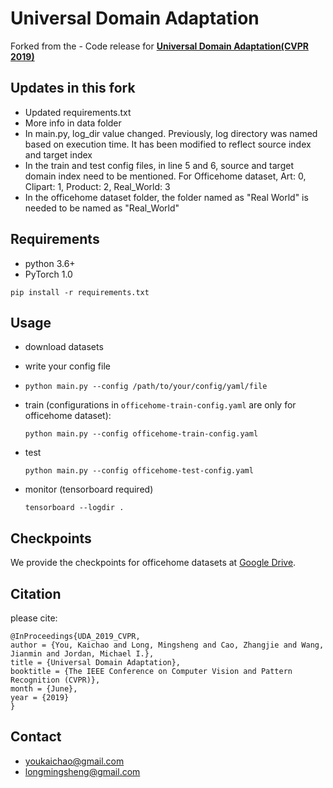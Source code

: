 # Universal Domain Adaptation

Forked from the - Code release for  **[Universal Domain Adaptation(CVPR 2019)](https://youkaichao.github.io/files/cvpr2019/1628.pdf)** 

## Updates in this fork
- Updated requirements.txt
- More info in data folder
- In main.py, log_dir value changed. Previously, log directory was named based on execution time. It has been modified to reflect source index and target index
- In the train and test config files, in line 5 and 6, source and target domain index need to be mentioned. For Officehome dataset, Art: 0, Clipart: 1, Product: 2, Real_World: 3
- In the officehome dataset folder, the folder named as "Real World" is needed to be named as "Real_World" 

## Requirements
- python 3.6+
- PyTorch 1.0

`pip install -r requirements.txt`

## Usage

- download datasets

- write your config file

- `python main.py --config /path/to/your/config/yaml/file`

- train (configurations in `officehome-train-config.yaml` are only for officehome dataset):

  `python main.py --config officehome-train-config.yaml`

- test

  `python main.py --config officehome-test-config.yaml`
  
- monitor (tensorboard required)

  `tensorboard --logdir .`

## Checkpoints

We provide the checkpoints for officehome datasets at [Google Drive](https://drive.google.com/drive/folders/1Kw3Lfw4dPdTZ8RQ1cUQVDpE5odp8th7J?usp=sharing).

## Citation
please cite:
```
@InProceedings{UDA_2019_CVPR,
author = {You, Kaichao and Long, Mingsheng and Cao, Zhangjie and Wang, Jianmin and Jordan, Michael I.},
title = {Universal Domain Adaptation},
booktitle = {The IEEE Conference on Computer Vision and Pattern Recognition (CVPR)},
month = {June},
year = {2019}
}
```

## Contact
- youkaichao@gmail.com
- longmingsheng@gmail.com

